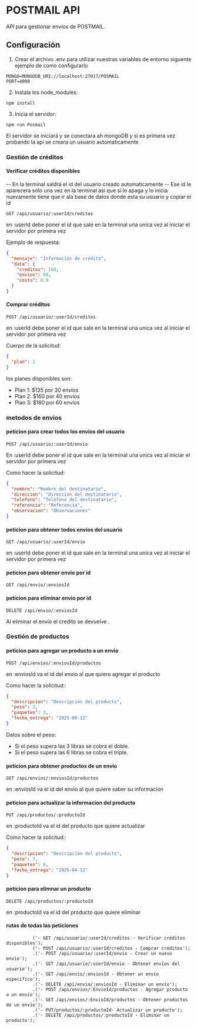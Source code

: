 # POSTMAIL API

API para gestionar envíos de POSTMAIL.

## Configuración

1. Crear el archivo .env para utilizar nuestras variables de entorno siguente ejemplo de como configurarlo
```
MONGO=MONGODB_URI://localhost:27017/POSMAIL
PORT=4000
```

2. Instala los node_modules:
```
npm install
```

3. Inicia el servidor:
```
npm run Posmail
```

El servidor se iniciará y se conectara ah mongoDB y si es primera vez probando la api se creara un usuario automaticamente 

### Gestión de créditos

#### Verificar créditos disponibles

-- En la terminal saldrá el id del usuario creado automaticamente
-- Ese id le aparecera solo una vez en la terminal asi que si lo apaga y lo inicia nuevamente tiene que ir ala base de datos donde esta su usuario y copiar el id
```
GET /api/usuario/:userId/creditos
```
en :userId debe poner el id que sale en la terminal una unica vez al iniciar el servidor por primera vez

Ejemplo de respuesta:
```json
{
  "mensaje": "Información de crédito",
  "data": {
    "creditos": 160,
    "envios": 60,
    "costo": 8.9
  }
}
```

#### Comprar créditos
```
POST /api/usuario/:userId/creditos
```
en :userId debe poner el id que sale en la terminal una unica vez al iniciar el servidor por primera vez

Cuerpo de la solicitud:
```json
{
  "plan": 1
}
```

los planes disponibles son:
- Plan 1: $135 por 30 envíos
- Plan 2: $160 por 40 envíos
- Plan 3: $180 por 60 envíos

### metodos de envios

#### peticion para crear todos los envios del usuario
```
POST /api/usuario/:userId/envio
```
En :userId debe poner el id que sale en la terminal una unica vez al iniciar el servidor por primera vez

Como hacer la solicitud:
```json
{
  "nombre": "Nombre del destinatario",
  "direccion": "Dirección del destinatario",
  "telefono": "Teléfono del destinatario",
  "referencia": "Referencia",
  "observacion": "Observaciones"
}
```

#### peticion para obtener todos envios del usuario
```
GET /api/usuario/:userId/envio
```
en :userId debe poner el id que sale en la terminal una unica vez al iniciar el servidor por primera vez

#### peticion para obtener envio por id 
```
GET /api/envio/:enviosId
```

#### peticion para eliminar envio por id 
```
DELETE /api/envio/:enviosId
```

Al eliminar el envio el credito se devuelve .

### Gestión de productos

#### peticion para agregar un producto a un envio
```
POST /api/envios/:enviosId/productos
```
en :enviosId va el id del envio al que quiere agregar el producto 

Como hacer la solicitud::
```json
{
  "descripcion": "Descripción del producto",
  "peso": 2,
  "paquetes": 3,
  "fecha_entrega": "2025-06-12"
}
```

Datos sobre el peso:
- Si el peso supera las 3 libras se cobra el doble.
- Si el peso supera las 6 libras se cobra el triple.

#### peticion para obtener productos de un envio
```
GET /api/envios/:enviosId/productos
```
en :enviosId va el id del envio al que quiere saber su informacion
#### peticion para actualizar la informacion del producto
```
PUT /api/productos/:productoId
```
en :productoId va el id del producto que quiere actualizar


Como hacer la solicitud::
```json
{
  "descripcion": "Descripción del producto",
  "peso": 7,
  "paquetes": 6,
  "fecha_entrega": "2025-04-12"
}
```

#### peticion para elimnar un producto
```
DELETE /api/productos/:productoId
```
en :productoId va el id del producto que quiere eliminar



#### rutas de todas las peticiones
              ('- GET /api/usuario/:userId/creditos - Verificar créditos disponibles');
              ('- POST /api/usuario/:userId/creditos - Comprar créditos');
              .('- POST /api/usuario/:userId/envio - Crear un nuevo envío');
              .('- GET /api/usuario/:userId/envio - Obtener envíos del usuario');
              .('- GET /api/envio/:enviosId - Obtener un envío específico');
              .('- DELETE /api/envio/:enviosId - Eliminar un envío');
              .('- POST /api/envios/:EnvioId/productos - Agregar producto a un envío');
              .('- GET /api/envios/:EnvioId/productos - Obtener productos de un envío');
              .('- PUT/productos/:productoId- Actualizar un producto');
              .('- DELETE /api/productos/:productoId - Eliminar un producto');
  
